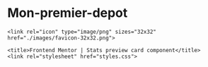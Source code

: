 # Mon-premier-depot
<!DOCTYPE html>
<html lang="en">

<head>
    <meta charset="UTF-8">
    <meta name="viewport" content="width=device-width, initial-scale=1.0">
    <!-- displays site properly based on user's device -->

    <link rel="icon" type="image/png" sizes="32x32" href="./images/favicon-32x32.png">

    <title>Frontend Mentor | Stats preview card component</title>
    <link rel="stylesheet" href="styles.css">
</head>

</html>
